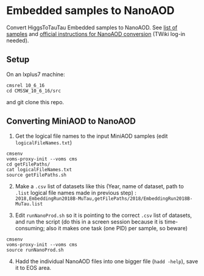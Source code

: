 # Embedded samples to NanoAOD

Convert HiggsToTauTau Embedded samples to NanoAOD. See [list of samples](https://twiki.cern.ch/twiki/bin/viewauth/CMS/HiggsToTauTauWorkingLegacyRun2#Embedded_2018) and [official instructions for NanoAOD conversion](https://twiki.cern.ch/twiki/bin/viewauth/CMS/TauTauEmbeddingSamples2018#NanoAOD_Conversion) (TWiki log-in needed).

## Setup
On an lxplus7 machine:
```
cmsrel 10_6_16
cd CMSSW_10_6_16/src
```
and git clone this repo.

## Converting MiniAOD to NanoAOD

1. Get the logical file names to the input MiniAOD samples (edit `logicalFileNames.txt`)
```
cmsenv
voms-proxy-init --voms cms
cd getFilePaths/
cat logicalFileNames.txt   
source getFilePaths.sh
```

2. Make a `.csv` list of datasets like this (Year, name of dataset, path to `.list` logical file names made in previous step) :
`2018,EmbeddingRun2018B-MuTau,getFilePaths/2018/EmbeddingRun2018B-MuTau.list`	    

3. Edit `runNanoProd.sh` so it is pointing to the correct `.csv` list of datasets, and run the script (do this in a screen session
because it is time-consuming; also it makes one task (one PID) per sample, so beware)
```
cmsenv
voms-proxy-init --voms cms
source runNanoProd.sh
```

4. Hadd the individual NanoAOD files into one bigger file (`hadd -help`), save it to EOS area.
